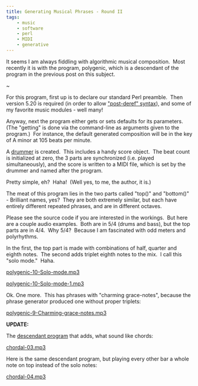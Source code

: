```yaml
---
title: Generating Musical Phrases - Round II
tags:
    - music
    - software
    - perl
    - MIDI
    - generative
---
```


It seems I am always fiddling with algorithmic musical composition.  Most recently it is with the program, polygenic, which is a descendant of the program in the previous post on this subject.

~

For this program, first up is to declare our standard Perl preamble.  Then version 5.20 is required (in order to allow ["post-deref" syntax](https://perldoc.perl.org/perlref#Postfix-Dereference-Syntax)), and some of my favorite music modules - well many!

Anyway, next the program either gets or sets defaults for its parameters.  (The "getting" is done via the command-line as arguments given to the program.)  For instance, the default generated composition will be in the key of A minor at 105 beats per minute.

A [drummer](https://metacpan.org/release/MIDI-Drummer-Tiny) is created.  This includes a handy score object.  The beat count is initialized at zero, the 3 parts are synchronized (i.e. played simultaneously), and the score is written to a MIDI file, which is set by the drummer and named after the program.

Pretty simple, eh?  Haha!  (Well yes, to me, the author, it is.)

The meat of this program lies in the two parts called "top()" and "bottom()" - Brilliant names, yes?  They are both extremely similar, but each have entirely different repeated phrases, and are in different octaves.

Please see the source code if you are interested in the workings.  But here are a couple audio examples.  Both are in 5/4 (drums and bass), but the top parts are in 4/4.  Why 5/4?  Because I am fascinated with odd meters and polyrhythms.

In the first, the top part is made with combinations of half, quarter and eighth notes.  The second adds triplet eighth notes to the mix.  I call this "solo mode."  Haha.

[polygenic-10-Solo-mode.mp3](https://www.ology.net/tech/wp-content/uploads/polygenic-10-Solo-mode.mp3)

[polygenic-10-Solo-mode-1.mp3](https://www.ology.net/tech/wp-content/uploads/polygenic-10-Solo-mode-1.mp3)

Ok. One more.  This has phrases with "charming grace-notes", because the phrase generator produced one without proper triplets:

[polygenic-9-Charming-grace-notes.mp3](https://www.ology.net/tech/wp-content/uploads/polygenic-9-Charming-grace-notes.mp3)

**UPDATE:**

The [descendant program](https://github.com/ology/Music/blob/master/chordal) that adds, what sound like chords:

[chordal-03.mp3](https://www.ology.net/tech/wp-content/uploads/chordal-03.mp3)

Here is the same descendant program, but playing every other bar a whole note on top instead of the solo notes:

[chordal-04.mp3](https://www.ology.net/tech/wp-content/uploads/chordal-04.mp3)
